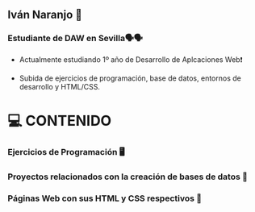 ## Iván Naranjo 👋

### Estudiante de DAW en Sevilla🗣🗣
- Actualmente estudiando 1º año de Desarrollo de Aplcaciones Web❗

- Subida de ejercicios de programación, base de datos, entornos de desarrollo y HTML/CSS.
# 💻 CONTENIDO
### Ejercicios de Programación 🖥
### Proyectos relacionados con la creación de bases de datos 📜
### Páginas Web con sus HTML y CSS respectivos 📡
<!--
**IvanNaranjoEducaand/IvanNaranjoEducaand** is a ✨ _special_ ✨ repository because its `README.md` (this file) appears on your GitHub profile.

Here are some ideas to get you started:

- 🔭 I’m currently working on ...
- 🌱 I’m currently learning ...
- 👯 I’m looking to collaborate on ...
- 🤔 I’m looking for help with ...
- 💬 Ask me about ...
- 📫 How to reach me: ...
- 😄 Pronouns: ...
- ⚡ Fun fact: ...
-->
